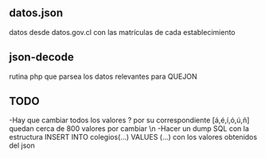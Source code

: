 datos.json
----------
datos desde datos.gov.cl con las matrículas de cada establecimiento
	
json-decode
-----------
rutina php que parsea los datos relevantes para QUEJON

TODO
----
-Hay que cambiar todos los valores ? por su correspondiente [á,é,í,ó,ú,ñ] quedan cerca de 800 valores por cambiar \n
-Hacer un dump SQL con la estructura INSERT INTO colegios(...) VALUES (...) con los valores obtenidos del json		


